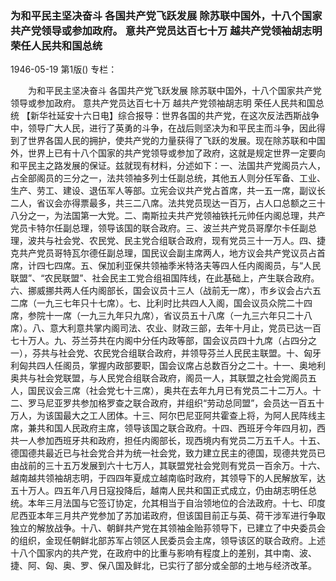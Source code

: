 ### 为和平民主坚决奋斗  各国共产党飞跃发展  除苏联中国外，十八个国家共产党领导或参加政府。  意共产党员达百七十万  越共产党领袖胡志明荣任人民共和国总统

1946-05-19
第1版()
专栏：

　　为和平民主坚决奋斗
    各国共产党飞跃发展
    除苏联中国外，十八个国家共产党领导或参加政府。
    意共产党员达百七十万
    越共产党领袖胡志明  荣任人民共和国总统
    【新华社延安十六日电】综合报导：世界各国的共产党，在这次反法西斯战争中，领导广大人民，进行了英勇的斗争，在战后则坚决为和平民主而斗争，因此得到了世界各国人民的拥护，使共产党的力量获得了飞跃的发展。现在除苏联和中国外，世界上已有十八个国家的共产党领导或参加了政府，这就是规定世界一定要向和平民主之路发展的保证。兹就现有材料，分述如下：一、法国共产党阁员六人，占全部阁员的三分之一，法共领袖多列士任副总统，其他五人则分任军备、工业、生产、劳工、建设、退伍军人等部。立宪会议共产党占首席，共一五一席，副议长二人，省议会亦得票最多，共三二八席。法共党员现达一百万，占人口总额之三十八分之一，为法国第一大党。二、南斯拉夫共产党领袖铁托元帅任内阁总理，共产党员卡特尔任副总理，领导该国的联合政府。三、波兰共产党员哥摩尔卡任副总理，波共与社会党、农民党、民主党合组联合政府，现有党员三十一万人。四、捷克共产党员哥特瓦尔德任副总理，国民议会副主席两人，地方议会共产党议员占首席，计四七四席。五、保加利亚保共领袖季米特洛夫等四人任内阁阁员，与“人民联盟”、“农民联盟”、社会民主工党合组祖国阵线，在此基础上，产生联合政府。六、挪威挪共两人任内阁部长，国会议员十三人（战前无一席），市乡议会占六五二席（一九三七年只十七席）。七、比利时比共四人入阁，国会议员众院二十四席，参院十一席（一九三九年只九席），省议员五十八席（一九三六年只二十八席）。八、意大利意共掌内阁司法、农业、财政三部，去年十月止，党员已达一百七十万人。九、芬兰芬共在内阁中分任内政等部，国会议员四十九席（占四分之一），芬共与社会党、农民党合组联合政府，并领导芬兰人民民主联盟。十、匈牙利匈共四人任阁员，掌握内政部要职，国会议席占总数百分之二十。十一、奥地利奥共与社会党联盟，与人民党合组联合政府，阁员一人，其联盟之社会党阁员五人，国民议会三席（社会党七十三席），奥共在去年九月已有党员二十二万人。十二、罗马尼亚罗共参加格罗查之联合政府，并组织“劳动总同盟”，会员达一百五十万人，为该国最大之工人团体。十三、阿尔巴尼亚阿共霍查上将，为阿人民阵线主席，兼共和国人民政府主席，领导该国之联合政府。十四、西班牙今年四月初，西共一人参加西班牙共和政府，担任内阁部长，现西境内有党员二万五千人。十五、德国德共最近已与社会党合并为统一社会党，致力建立民主的德国，现德共党员已由战前的三十五万发展到六十七万人，其联盟党社会党则有党员一百余万。十六、越南越共领袖胡志明，于四四年夏成立越南临时政府，其领导下的人民解放军，达五十万人。四五年八月日寇投降后，越南人民共和国正式成立，仍由胡志明任总统。本年三月法国与它签订协定，允其相当于自治领地位的合法政府。十七、印度尼西亚本年三月共产党参加了苏加诺政府，但该国目前正与英、荷干涉军进行争取独立的解放战争。十八、朝鲜共产党在其领袖金贻荪领导下，已建立了中央委员会的组织，金现任朝鲜北部苏军占领区人民委员会主席，领导该区的联合政府。上述十八个国家内的共产党，在政府中的比重与影响有程度上的差别，其中南、波、捷、阿、匈、奥、罗、保八国及鲜北，已实行了部分或全部的土地与经济改革。
